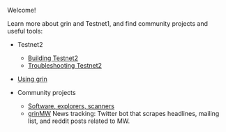 Welcome!

Learn more about grin and Testnet1, and find community projects and useful tools:

* Testnet2
  * [Building Testnet2](https://github.com/mimblewimble/docs/wiki/Building)
  * [Troubleshooting Testnet2](https://github.com/mimblewimble/docs/wiki/Troubleshooting)

* [Using grin](https://github.com/mimblewimble/docs/wiki/How-to-use-grin)

* Community projects
  * [Software, explorers, scanners](https://github.com/mimblewimble/docs/wiki/Community-projects)
  * [grinMW](https://twitter.com/grinmw) News tracking: Twitter bot that scrapes headlines, mailing list, and reddit posts related to MW.
